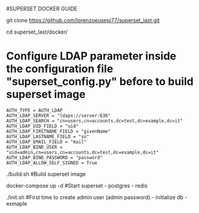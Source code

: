#SUPERSET DOCKER GUIDE

git clone https://github.com/lorenzoeusepi77/superset_last.git

cd superset_last/docker/

# Configure LDAP parameter inside the configuration file "superset_config.py" before to build superset image 

	AUTH_TYPE = AUTH_LDAP
	AUTH_LDAP_SERVER = "ldaps://server:636"
	AUTH_LDAP_SEARCH = "cn=users,cn=accounts,dc=test,dc=example,dc=it"
	AUTH_LDAP_UID_FIELD = "uid"
	AUTH_LDAP_FIRSTNAME_FIELD = "givenName"
	AUTH_LDAP_LASTNAME_FIELD = "sn"
	AUTH_LDAP_EMAIL_FIELD = "mail"
	AUTH_LDAP_BIND_USER = "uid=admin,cn=users,cn=accounts,dc=test,dc=example,dc=it"
	AUTH_LDAP_BIND_PASSWORD = "password"
	AUTH_LDAP_ALLOW_SELF_SIGNED = True


./build.sh                                     #Build superset image


docker-compose up -d                           #Start superset - postgres - redis


./init.sh                                      #First time to create admin user (admin password) - initialize db - exmaple 


